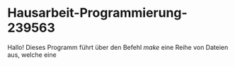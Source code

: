 # Hausarbeit-Programmierung-239563
Hallo! Dieses Programm führt über den Befehl *make* eine Reihe von Dateien aus,
welche eine 
